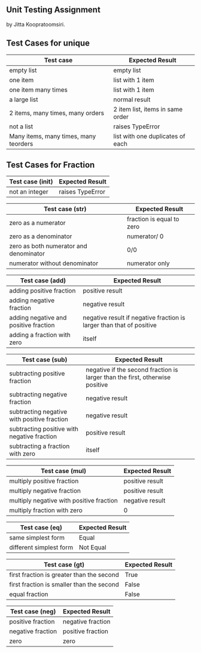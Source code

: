 ## Unit Testing Assignment

by Jitta Koopratoomsiri.


## Test Cases for unique

| Test case              |  Expected Result    |
|------------------------|---------------------|
| empty list             |  empty list         |
| one item               |  list with 1 item   |
| one item many times    |  list with 1 item   |
| a large list           |  normal result      |
| 2 items, many times, many orders | 2 item list, items in same order  |
| not a list             |  raises TypeError   |
| Many items, many times, many teorders |  list with one duplicates of each  |

## Test Cases for Fraction

| Test case (__init__)   |  Expected Result    |
|------------------------|---------------------|
| not an integer         |  raises TypeError   |


| Test case (__str__)    |  Expected Result    |
|------------------------|---------------------|
| zero as a numerator    |  fraction is equal to zero  |
| zero as a denominator  |     numerator/ 0    |
| zero as both numerator and denominator |        0/0       |
| numerator without denominator | numerator only |


| Test case (__add__)    |  Expected Result    |
|------------------------|---------------------|
| adding positive fraction  |  positive result |
| adding negative fraction  |  negative result |
| adding negative and positive fraction | negative result if negative fraction is larger than that of positive |
| adding a fraction with zero  |    itself     |


| Test case (__sub__)    |  Expected Result    |
|------------------------|---------------------|
| subtracting positive fraction  |  negative if the second fraction is larger than the first, otherwise positive |
| subtracting negative fraction  |  negative result |
| subtracting negative with positive fraction | negative result |
| subtracting positive with negative fraction | positive result |
| subtracting a fraction with zero  |    itself     |


| Test case (__mul__)    |  Expected Result    |
|------------------------|---------------------|
| multiply positive fraction  |  positive result |
| multiply negative fraction  |  positive result |
| multiply negative with positive fraction | negative result |
| multiply fraction with zero  |       0       |


| Test case (__eq__)     |  Expected Result    |
|------------------------|---------------------|
| same simplest form     |        Equal        |
| different simplest form  |      Not Equal      |


| Test case (__gt__)     |  Expected Result    |
|------------------------|---------------------|
| first fraction is greater than the second  |        True         |
| first fraction is smaller than the second  |        False        |
| equal fraction         |        False        |



| Test case (__neg__)    |  Expected Result    |
|------------------------|---------------------|
| positive fraction      |  negative fraction  |
| negative fraction      |  positive fraction  |
| zero                   |  zero               |



